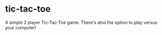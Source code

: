 # tic-tac-toe
A simple 2 player Tic-Tac-Toe game. There's also the option to play versus your computer!
